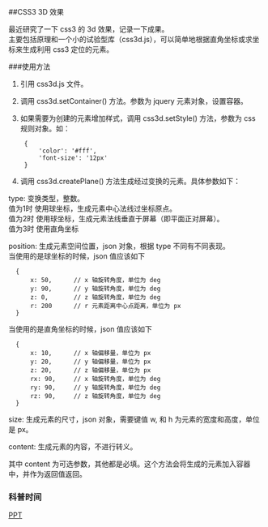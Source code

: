 ##CSS3 3D 效果

最近研究了一下 css3 的 3d 效果，记录一下成果。  
主要包括原理和一个小的试验型库（css3d.js），可以简单地根据直角坐标或求坐标来生成利用 css3 定位的元素。

###使用方法

1. 引用 css3d.js 文件。  
2. 调用 css3d.setContainer() 方法。参数为 jquery 元素对象，设置容器。  
3. 如果需要为创建的元素增加样式，调用 css3d.setStyle() 方法，参数为 css 规则对象。如：  

        {
            'color': '#fff',
            'font-size': '12px'
        }

4. 调用 css3d.createPlane() 方法生成经过变换的元素。具体参数如下：  

  type: 变换类型，整数。  
  值为1时 使用球坐标，生成元素中心法线过坐标原点。  
  值为2时 使用球坐标，生成元素法线垂直于屏幕（即平面正对屏幕）。  
  值为3时 使用直角坐标

  position: 生成元素空间位置，json 对象，根据 type 不同有不同表现。  
  当使用的是球坐标的时候，json 值应该如下

      {
          x: 50,      // x 轴旋转角度，单位为 deg
          y: 90,      // y 轴旋转角度，单位为 deg
          z: 0,       // z 轴旋转角度，单位为 deg
          r: 200      // r 元素距离中心点距离，单位为 px
      }

  当使用的是直角坐标的时候，json 值应该如下

      {
          x: 10,      // x 轴偏移量，单位为 px
          y: 20,      // y 轴偏移量，单位为 px
          z: 20,      // z 轴偏移量，单位为 px
          rx: 90,     // x 轴旋转角度，单位为 deg
          ry: 90,     // y 轴旋转角度，单位为 deg
          rz: 90,     // z 轴旋转角度，单位为 deg
      }

  size: 生成元素的尺寸，json 对象，需要键值 w, 和 h 为元素的宽度和高度，单位是 px。

  content: 生成元素的内容，不进行转义。
  
  其中 content 为可选参数，其他都是必填。这个方法会将生成的元素加入容器中，并作为返回值返回。
  
### 科普时间
[PPT](http://crazydogs.github.io/CSS3D/)
